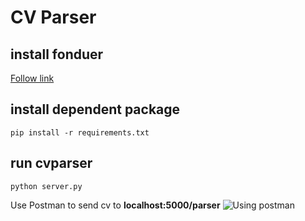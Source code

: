 # CV Parser

## install fonduer
[Follow link](https://gitlab.com/datalab.vn/resume.ai/fonduer/-/blob/update_layout_parser/README.md)

## install dependent package
```
pip install -r requirements.txt
```

## run cvparser
```
python server.py
```  
Use Postman to send cv to **localhost:5000/parser**
![Using postman](https://gitlab.com/datalab.vn/resume.ai/cvparser/uploads/b83ae2d475611f32637c7a34934c6fb8/postman.png)

